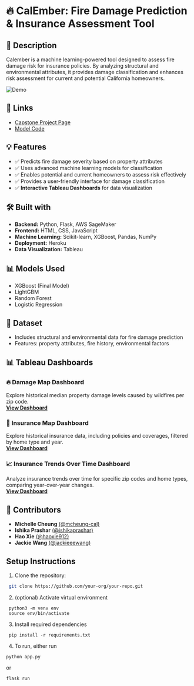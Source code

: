 # 🔥 CalEmber: Fire Damage Prediction & Insurance Assessment Tool



## 📝 Description  
Calember is a machine learning-powered tool designed to assess fire damage risk for insurance policies. By analyzing structural and environmental attributes, it provides damage classification and enhances risk assessment for current and potential California homeowners.

![Demo](https://github.com/cal-ember/cal-ember-mvp/blob/master/cal_ember.gif)

## 🔗 Links
- [Capstone Project Page](https://www.ischool.berkeley.edu/projects/2024/calember-fire-damage-prediction-insurance-assessment-tool)
- [Model Code](https://github.com/cal-ember/cal-ember-mvp/tree/master)

## 💡 Features  
- ✅ Predicts fire damage severity based on property attributes  
- ✅ Uses advanced machine learning models for classification  
- ✅ Enables potential and current homeowners to assess risk effectively  
- ✅ Provides a user-friendly interface for damage classification  
- ✅ **Interactive Tableau Dashboards** for data visualization  

## 🛠️ Built with  
- **Backend:** Python, Flask, AWS SageMaker  
- **Frontend:** HTML, CSS, JavaScript  
- **Machine Learning:** Scikit-learn, XGBoost, Pandas, NumPy  
- **Deployment:** Heroku  
- **Data Visualization:** Tableau  

## 📊 Models Used  
- XGBoost (Final Model)
- LightGBM  
- Random Forest  
- Logistic Regression  

## 📂 Dataset  
- Includes structural and environmental data for fire damage prediction  
- Features: property attributes, fire history, environmental factors  

## 📊 Tableau Dashboards  
### 🔥 Damage Map Dashboard  
Explore historical median property damage levels caused by wildfires per zip code.  
**[View Dashboard](https://public.tableau.com/views/DS210ACalEmberDamagesMap/DamageMapDashboard)**  

### 🏡 Insurance Map Dashboard  
Explore historical insurance data, including policies and coverages, filtered by home type and year.  
**[View Dashboard](https://public.tableau.com/views/DS210ACalEmberInsuranceMapDashboard/InsuranceMapDashboard)**  

### 📈 Insurance Trends Over Time Dashboard  
Analyze insurance trends over time for specific zip codes and home types, comparing year-over-year changes.  
**[View Dashboard](https://public.tableau.com/views/DS210ACalEmberInsuranceTrendsOverTime/InsuranceTrendsOverTimeDashboard)**  

## 👥 Contributors  
- **Michelle Cheung** [(@mcheung-cal)](https://github.com/mcheung-cal)  
- **Ishika Prashar** [(@ishikaprashar)](https://github.com/ishikaprashar)  
- **Hao Xie** [(@haoxie912)](https://github.com/haoxie912)  
- **Jackie Wang** [(@jackieeewang)](https://github.com/jackieeewang) 


## Setup Instructions

1. Clone the repository:
  ```bash
   git clone https://github.com/your-org/your-repo.git
   ```

2. (optional) Activate virtual environment
 ``` 
  python3 -m venv env
  source env/bin/activate
```
3. Install required dependencies
  ```
   pip install -r requirements.txt
   ```
4. To run, either run
```
python app.py
```
or
```
flask run
```

 

